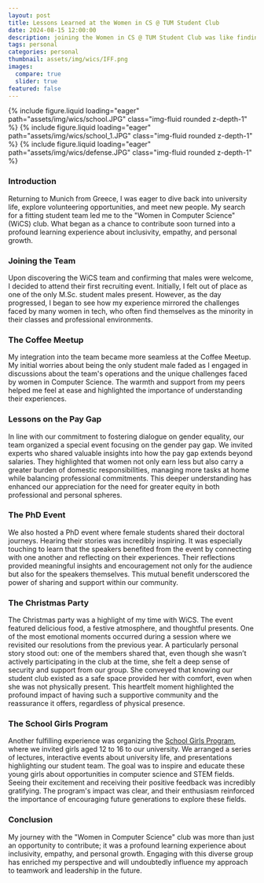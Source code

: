 ```yaml
---
layout: post
title: Lessons Learned at the Women in CS @ TUM Student Club 
date: 2024-08-15 12:00:00
description: joining the Women in CS @ TUM Student Club was like finding a guiding light in a vast, complex landscape. It taught me the value of community and the strength that comes from diverse voices working together
tags: personal
categories: personal
thumbnail: assets/img/wics/IFF.png
images:
  compare: true
  slider: true
featured: false
---
```

<swiper-container keyboard="true" navigation="true" pagination="true" pagination-clickable="true" pagination-dynamic-bullets="true" rewind="true">
  <swiper-slide>{% include figure.liquid loading="eager" path="assets/img/wics/school.JPG" class="img-fluid rounded z-depth-1" %}</swiper-slide>
  <swiper-slide>{% include figure.liquid loading="eager" path="assets/img/wics/school_1.JPG" class="img-fluid rounded z-depth-1" %}</swiper-slide>
  <swiper-slide>{% include figure.liquid loading="eager" path="assets/img/wics/defense.JPG" class="img-fluid rounded z-depth-1" %}</swiper-slide>
</swiper-container>

### Introduction
Returning to Munich from Greece, I was eager to dive back into university life, explore volunteering opportunities, and meet new people. My search for a fitting student team led me to the "Women in Computer Science" (WiCS) club. What began as a chance to contribute soon turned into a profound learning experience about inclusivity, empathy, and personal growth.

### Joining the Team
Upon discovering the WiCS team and confirming that males were welcome, I decided to attend their first recruiting event. Initially, I felt out of place as one of the only M.Sc. student males present. However, as the day progressed, I began to see how my experience mirrored the challenges faced by many women in tech, who often find themselves as the minority in their classes and professional environments.

### The Coffee Meetup
My integration into the team became more seamless at the Coffee Meetup. My initial worries about being the only student male faded as I engaged in discussions about the team's operations and the unique challenges faced by women in Computer Science. The warmth and support from my peers helped me feel at ease and highlighted the importance of understanding their experiences.

### Lessons on the Pay Gap
In line with our commitment to fostering dialogue on gender equality, our team organized a special event focusing on the gender pay gap. We invited experts who shared valuable insights into how the pay gap extends beyond salaries. They highlighted that women not only earn less but also carry a greater burden of domestic responsibilities, managing more tasks at home while balancing professional commitments. This deeper understanding has enhanced our appreciation for the need for greater equity in both professional and personal spheres.

### The PhD Event
We also hosted a PhD event where female students shared their doctoral journeys. Hearing their stories was incredibly inspiring. It was especially touching to learn that the speakers benefited from the event by connecting with one another and reflecting on their experiences. Their reflections provided meaningful insights and encouragement not only for the audience but also for the speakers themselves. This mutual benefit underscored the power of sharing and support within our community.

### The Christmas Party
The Christmas party was a highlight of my time with WiCS. The event featured delicious food, a festive atmosphere, and thoughtful presents. One of the most emotional moments occurred during a session where we revisited our resolutions from the previous year. A particularly personal story stood out: one of the members shared that, even though she wasn’t actively participating in the club at the time, she felt a deep sense of security and support from our group. She conveyed that knowing our student club existed as a safe space provided her with comfort, even when she was not physically present. This heartfelt moment highlighted the profound impact of having such a supportive community and the reassurance it offers, regardless of physical presence.

### The School Girls Program
Another fulfilling experience was organizing the [School Girls Program](https://www.canva.com/design/DAGACwHPyrQ/4DV0gswLLbXMbblPI0UeFw/view?utm_content=DAGACwHPyrQ&utm_campaign=designshare&utm_medium=link&utm_source=editor), where we invited girls aged 12 to 16 to our university. We arranged a series of lectures, interactive events about university life, and presentations highlighting our student team. The goal was to inspire and educate these young girls about opportunities in computer science and STEM fields. Seeing their excitement and receiving their positive feedback was incredibly gratifying. The program's impact was clear, and their enthusiasm reinforced the importance of encouraging future generations to explore these fields.

### Conclusion
My journey with the "Women in Computer Science" club was more than just an opportunity to contribute; it was a profound learning experience about inclusivity, empathy, and personal growth. Engaging with this diverse group has enriched my perspective and will undoubtedly influence my approach to teamwork and leadership in the future.
